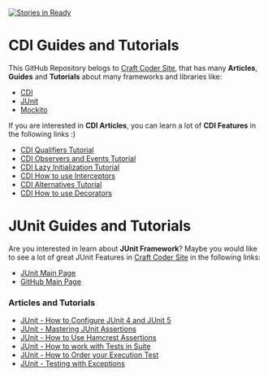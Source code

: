 [![Stories in Ready](https://badge.waffle.io/craft-coder/cdi-guide-tutorials.png?label=ready&title=Ready)](https://waffle.io/craft-coder/cdi-guide-tutorials)
# CDI Guides and Tutorials

This GitHub Repository belogs to [Craft Coder Site](http://craft-coder.com/?utm_source=github&utm_medium=cdi-guide-tutorials&utm_term=cdi-java), that has many **Articles**, **Guides** and **Tutorials** about many frameworks and libraries like:

- [CDI](http://craft-coder.com/cdi-guides-posts-news-and-tutorials/?utm_source=github&utm_medium=cdi-guide-tutorials&utm_term=cdi-java)
- [JUnit](http://craft-coder.com/junit-guides-tutorials-blog-posts-and-news/?utm_source=github&utm_medium=cdi-guide-tutorials&utm_term=junit-java)
- [Mockito](http://craft-coder.com/mockito-guides-tutorials-blog-posts-and-news/?utm_source=github&utm_medium=cdi-guide-tutorials&utm_term=mockito-java)

If you are interested in **CDI Articles**, you can learn a lot of **CDI Features** in the following links :)

- [CDI Qualifiers Tutorial](http://craft-coder.com/cdi-qualifiers-dependency-injection-java-tutorial/?utm_source=github&utm_medium=cdi-tutorial-guide&utm_term=cdi-java)
- [CDI Observers and Events Tutorial](http://craft-coder.com/cdi-events-and-observers-java-tutorial/?utm_source=github&utm_medium=cdi-tutorial-guide&utm_term=cdi-java)
- [CDI Lazy Initialization Tutorial](http://craft-coder.com/cdi-lazy-initialization-java-tutorial/?utm_source=github&utm_medium=cdi-tutorial-guide&utm_term=cdi-java)
- [CDI How to use Interceptors](http://craft-coder.com/cdi-interceptors-dependency-injection-java-tutorial/?utm_source=github&utm_medium=cdi-tutorial-guide&utm_term=cdi-java)
- [CDI Alternatives Tutorial](http://craft-coder.com/cdi-alternatives-dependency-injection-java-tutorial/?utm_source=github&utm_medium=cdi-tutorial-guide&utm_term=cdi-java)
- [CDI How to use Decorators](http://craft-coder.com/cdi-decorators-dependency-injection-java-tutorial/?utm_source=github&utm_medium=cdi-tutorial-guide&utm_term=cdi-java)

# JUnit Guides and Tutorials

Are you interested in learn about **JUnit Framework**? Maybe you would like to see a lot of great JUnit Features in [Craft Coder Site](http://craft-coder.com/?utm_source=github&utm_medium=cdi-guide-tutorials&utm_term=cdi-java) in the following links:

- [JUnit Main Page](http://craft-coder.com/junit-guides-tutorials-blog-posts-and-news/?utm_source=github&utm_medium=junit-tutorial-home&utm_term=junit-java)
- [GitHub Main Page](https://github.com/craft-coder/junit-guides-tutorials)

### Articles and Tutorials

- [JUnit - How to Configure JUnit 4 and JUnit 5](http://craft-coder.com/junit-tutorial-how-to-configuration-junit4-and-junit5/?utm_source=github&utm_medium=junit-tutorial-guide&utm_term=junit-java)
- [JUnit - Mastering JUnit Assertions](http://craft-coder.com/junit-tutorial-mastering-junit-assertions-java-guide/?utm_source=github&utm_medium=junit-tutorial-guide&utm_term=junit-java)
- [JUnit - How to Use Hamcrest Assertions](http://craft-coder.com/junit-tutorial-hamcrest-assertions-java-guide/?utm_source=github&utm_medium=junit-tutorial-guide&utm_term=junit-java)
- [JUnit - How to work with Tests in Suite](http://craft-coder.com/junit-tutorial-tests-in-suite-java-guide/?utm_source=github&utm_medium=junit-tutorial-guide&utm_term=junit-java)
- [JUnit - How to Order your Execution Test](http://craft-coder.com/junit-tutorial-test-execution-order-java-guide/?utm_source=github&utm_medium=junit-tutorial-guide&utm_term=junit-java)
- [JUnit - Testing with Exceptions](http://craft-coder.com/junit-tutorial-testing-exceptions-java-guide/?utm_source=github&utm_medium=junit-tutorial-guide&utm_term=junit-java)
